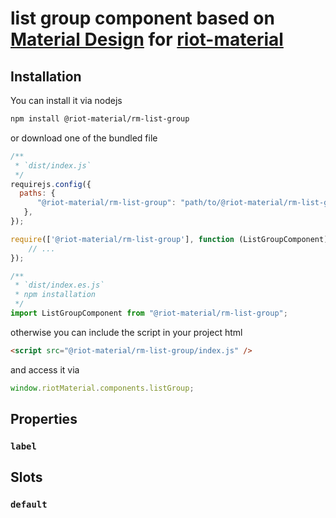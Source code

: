 # list group component based on [Material Design](https://material.io/) for [riot-material](https://github.com/riot-material/riot-material)
## Installation
You can install it via nodejs
```sh
npm install @riot-material/rm-list-group
```
or download one of the bundled file
```js
/**
 * `dist/index.js`
 */
requirejs.config({
  paths: {
      "@riot-material/rm-list-group": "path/to/@riot-material/rm-list-group",
   },
});

require(['@riot-material/rm-list-group'], function (ListGroupComponent) {
    // ...
});

/**
 * `dist/index.es.js`
 * npm installation
 */
import ListGroupComponent from "@riot-material/rm-list-group";

```
otherwise you can include the script in your project html
```html
<script src="@riot-material/rm-list-group/index.js" />
```
and access it via
```js
window.riotMaterial.components.listGroup;
```
## Properties
### `label`
## Slots
### `default`
